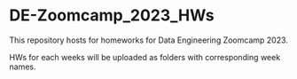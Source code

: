 # DE-Zoomcamp_2023_HWs

This repository hosts for homeworks for Data Engineering Zoomcamp 2023.

HWs for each weeks will be uploaded as folders with corresponding week names.
